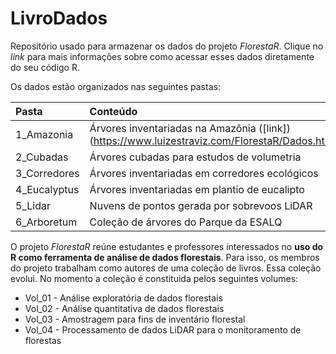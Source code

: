 # LivroDados

Repositório usado para armazenar os dados do projeto *FlorestaR*. Clique no _link_ para mais informações sobre como acessar esses dados diretamente do seu código R.

Os dados estão organizados nas seguintes pastas:

| Pasta        | Conteúdo     |
|:-------------|:-------------|
| 1_Amazonia | Árvores inventariadas na Amazônia ([link]) (https://www.luizestraviz.com/FlorestaR/Dados.html) |
| 2_Cubadas | Árvores cubadas para estudos de volumetria |
| 3_Corredores | Árvores inventariadas em corredores ecológicos |
| 4_Eucalyptus | Árvores inventariadas em plantio de eucalipto |
| 5_Lidar | Nuvens de pontos gerada por sobrevoos LiDAR |
| 6_Arboretum | Coleção de árvores do Parque da ESALQ |

O projeto *FlorestaR* reúne estudantes e professores interessados no **uso do R como ferramenta de análise de dados florestais**. Para isso, os membros do projeto trabalham como autores de uma coleção de livros. Essa coleção evolui. No momento a coleção é constituida pelos seguintes volumes:
* Vol_01 - Análise exploratória de dados florestais
* Vol_02 - Análise quantitativa de dados florestais
* Vol_03 - Amostragem para fins de inventário florestal
* Vol_04 - Processamento de dados LiDAR para o monitoramento de florestas
